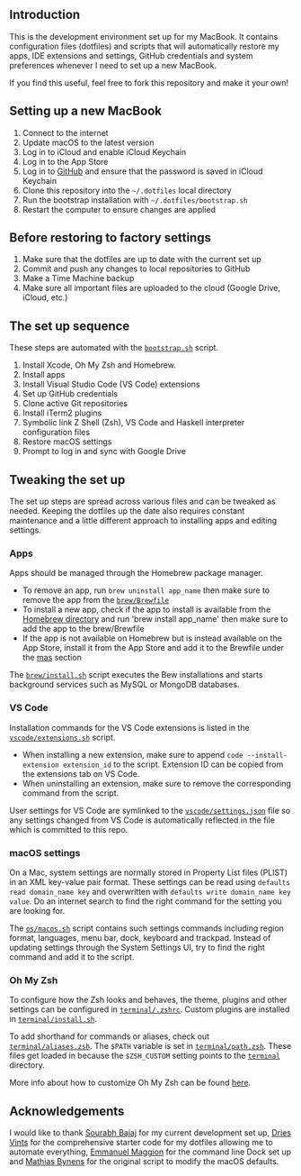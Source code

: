 ## Introduction

This is the development environment set up for my MacBook. It contains configuration files (dotfiles) and scripts that will automatically restore my apps, IDE extensions and settings, GitHub credentials and system preferences whenever I need to set up a new MacBook.

If you find this useful, feel free to fork this repository and make it your own!

## Setting up a new MacBook

1. Connect to the internet
1. Update macOS to the latest version
1. Log in to iCloud and enable iCloud Keychain
1. Log in to the App Store
1. Log in to [GitHub](https://github.com) and ensure that the password is saved in iCloud Keychain
1. Clone this repository into the `~/.dotfiles` local directory
1. Run the bootstrap installation with `~/.dotfiles/bootstrap.sh`
1. Restart the computer to ensure changes are applied

## Before restoring to factory settings

1. Make sure that the dotfiles are up to date with the current set up
1. Commit and push any changes to local repositories to GitHub
1. Make a Time Machine backup
1. Make sure all important files are uploaded to the cloud (Google Drive, iCloud, etc.)

## The set up sequence

These steps are automated with the [`bootstrap.sh`](bootstrap.sh) script.

1. Install Xcode, Oh My Zsh and Homebrew.
2. Install apps
3. Install Visual Studio Code (VS Code) extensions
4. Set up GitHub credentials
5. Clone active Git repositories
6. Install iTerm2 plugins
7. Symbolic link Z Shell (Zsh), VS Code and Haskell interpreter configuration files
8. Restore macOS settings
9. Prompt to log in and sync with Google Drive

## Tweaking the set up

The set up steps are spread across various files and can be tweaked as needed. Keeping the dotfiles up the date also requires constant maintenance and a little different approach to installing apps and editing settings.

### Apps

Apps should be managed through the Homebrew package manager.

- To remove an app, run `brew uninstall app_name` then make sure to remove the app from the [`brew/Brewfile`](brew/Brewfile)
- To install a new app, check if the app to install is available from the [Homebrew directory](https://caskroom.github.io/search) and run 'brew install app_name' then make sure to add the app to the brew/Brewfile
- If the app is not available on Homebrew but is instead available on the App Store, install it from the App Store and add it to the Brewfile under the [mas](https://github.com/mas-cli/mas) section

The [`brew/install.sh`](brew/install.sh) script executes the Bew installations and starts background services such as MySQL or MongoDB databases.

### VS Code

Installation commands for the VS Code extensions is listed in the [`vscode/extensions.sh`](vscode/extensions.sh) script.

- When installing a new extension, make sure to append `code --install-extension extension_id` to the script. Extension ID can be copied from the extensions tab on VS Code.
- When uninstalling an extension, make sure to remove the corresponding command from the script.

User settings for VS Code are symlinked to the [`vscode/settings.json`](vscode/settings.json) file so any settings changed from VS Code is automatically reflected in the file which is committed to this repo.

### macOS settings

On a Mac, system settings are normally stored in Property List files (PLIST) in an XML key-value pair format. These settings can be read using `defaults read domain_name key` and overwritten with `defaults write domain_name key value`. Do an internet search to find the right command for the setting you are looking for.

The [`os/macos.sh`](os/macos.sh) script contains such settings commands including region format, languages, menu bar, dock, keyboard and trackpad. Instead of updating settings through the System Settings UI, try to find the right command and add it to the script.

### Oh My Zsh

To configure how the Zsh looks and behaves, the theme, plugins and other settings can be configured in [`terminal/.zshrc`](terminal/.zshrc). Custom plugins are installed in [`terminal/install.sh`](terminal/install.sh).

To add shorthand for commands or aliases, check out [`terminal/aliases.zsh`](terminal/aliases.zsh). The `$PATH` variable is set in [`terminal/path.zsh`](terminal/path.zsh). These files get loaded in because the `$ZSH_CUSTOM` setting points to the [`terminal`](terminal) directory.

More info about how to customize Oh My Zsh can be found [here](https://github.com/robbyrussell/oh-my-zsh/wiki/Customization).

## Acknowledgements

I would like to thank [Sourabh Bajaj](https://sourabhbajaj.com/mac-setup/) for my current development set up, [Dries Vints](https://driesvints.com/blog/getting-started-with-dotfiles) for the comprehensive starter code for my dotfiles allowing me to automate everything, [Emmanuel Maggion](https://gist.github.com/kamui545/c810eccf6281b33a53e094484247f5e8) for the command line Dock set up and [Mathias Bynens](https://mths.be/macos) for the original script to modify the macOS defaults.
